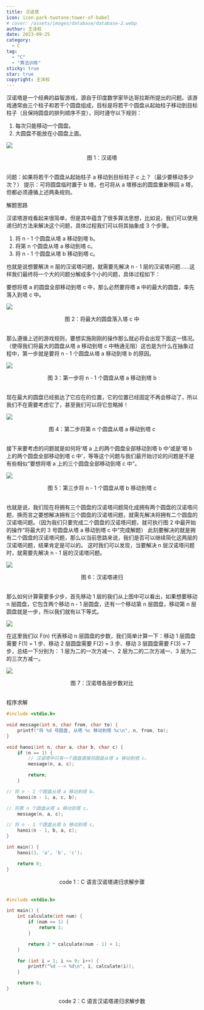 ```yaml
---
title: 汉诺塔
icon: icon-park-twotone:tower-of-babel
# cover: /assets/images/database/database-2.webp
author: 王泽权
date: 2023-09-25
category:
  - C
tag:
  - "C"
  - "算法训练"
sticky: true
star: true
copyright: 王泽权
---
```


汉诺塔是一个经典的益智游戏，源自于印度数学家毕达哥拉斯所提出的问题。该游戏通常由三个柱子和若干个圆盘组成，目标是将若干个圆盘从起始柱子移动到目标柱子（且保持圆盘的排列顺序不变），同时遵守以下规则：

1. 每次只能移动一个圆盘。
2. 大圆盘不能放在小圆盘上面。

![](./image/hanoi.svg)

<center>图 1：汉诺塔</center><br>

问题：如果将若干个圆盘从起始柱子 a 移动到目标柱子 c 上？（最少要移动多少次？）
提示：可将圆盘临时置于 b 塔，也可将从 a 塔移出的圆盘重新移回 a 塔，但都必须遵循上述两条规则。

解题思路

汉诺塔游戏看起来很简单，但是其中蕴含了很多算法思想，比如说，我们可以使用递归的方法来解决这个问题，具体过程我们可以将其抽象成 3 个步骤。

1. 将 n - 1 个圆盘从塔 a 移动到塔 b。
2. 将第 n 个圆盘从塔 a 移动到塔 c。
3. 将 n - 1 个圆盘从塔 b 移动到塔 c。

也就是说想要解决 n 层的汉诺塔问题，就需要先解决 n - 1 层的汉诺塔问题......这样我们最终将一个大的问题分解成多个小的问题，具体过程如下：

要想将塔 a 的圆盘全部移动到塔 c 中，那么必然要将塔 a 中的最大的圆盘，率先落入到塔 c 中。

![](./image/one.svg)

<center>图 2：将最大的圆盘落入塔 c 中</center><br>

那么遵循上述的游戏规则，要想实施刚刚的操作那么就必将会出现下面这一情况。（使得我们将最大的圆盘从塔 a 移动到塔 c 中畅通无阻）这也是为什么在抽象过程中，第一步就是要将 n - 1 个圆盘从塔 a 移动到塔 b 的原因。

![](./image/two.svg)

<center>图 3：第一步将 n - 1 个圆盘从塔 a 移动到塔 b</center><br>

现在最大的圆盘已经抵达了它应在的位置，它的位置已经固定不再会移动了，所以我们不在需要考虑它了，甚至我们可以将它忽略掉！

![](./image/h_two.svg)

<center>图 4：第二步将第 n 个圆盘从塔 a 移动到塔 c</center><br>

接下来要考虑的问题就是如何将‘塔 a 上的两个圆盘全部移动到塔 b 中’或是‘塔 b 上的两个圆盘全部移动到塔 c 中’，等等这个问题与我们最开始讨论的问题是不是有些相似“要想将塔 a 上的三个圆盘全部移动到塔 c 中”。

![](./image/ha_three.svg)

<center>图 5：第三步将 n - 1 个圆盘从塔 b 移动到塔 c</center><br>

也就是说，我们现在将拥有三个圆盘的汉诺塔问题简化成拥有两个圆盘的汉诺塔问题，换而言之要想解决拥有三个圆盘的汉诺塔问题，就需先解决将拥有二个圆盘的汉诺塔问题。（因为我们只要完成二个圆盘的汉诺塔问题，就可执行图 2 中最开始的操作“将最大的 3 号圆盘从塔 a 移动到塔 c 中”完成解题）
此刻要解决的就是拥有二个圆盘的汉诺塔问题，那么以当前思路来说，我们是否可以继续简化这两层的汉诺塔问题，结果肯定是可以的。
这时我们可以发现，当要解决 n 层汉诺塔问题时，就需要先解决 n - 1 层的汉诺塔问题。

![](./image/seven.svg)

<center>图 6：汉诺塔递归</center><br>

那么如何计算需要多少步，首先移动 1 层的我们从上图中可以看出，如果想要移动 n 层圆盘，它包含两个移动 n - 1 层圆盘，还有一个移动第 n 层圆盘，移动第 n 层圆盘就是一步，所以我们就有以下等式。

![](./image/func.svg)

在这里我们以 F(n) 代表移动 n 层圆盘的步数，我们简单计算一下：移动 1 层圆盘需要 F(1) = 1 步、移动 2 层圆盘需要 F(2) = 3 步、移动 3 层圆盘需要 F(3) = 7 步，总结一下分别为： 1 层为二的一次方减一、2 层为二的二次方减一、3 层为二的三次方减一。

![](./image/bar-simple.png)

<center>图 7：汉诺塔各层步数对比</center><br>

程序求解

```c
#include <stdio.h>

void message(int n, char from, char to) {
    printf("将 %d 号圆盘, 从塔 %c 移动到塔 %c\n", n, from, to);
}

void hanoi(int n, char a, char b, char c) {
    if (n == 1) {
        // 汉诺塔中只有一个圆盘直接将圆盘从塔 a 移动到塔 c。
        message(n, a, c);

        return;
    }

// 将 n - 1 个圆盘从塔 a 移动到塔 b。
    hanoi(n - 1, a, c, b);

// 将第 n 个圆盘从塔 a 移动到塔 c。
    message(n, a, c);

// 将 n - 1 个圆盘从塔 b 移动到塔 c。
    hanoi(n - 1, b, a, c);
}

int main() {
    hanoi(3, 'a', 'b', 'c');

    return 0;
}
```

<center>code 1：C 语言汉诺塔递归求解步骤</center><br>

```c
#include <stdio.h>

int main() {
    int calculate(int num) {
        if (num == 1) {
            return 1;
        }

        return 2 * calculate(num - 1) + 1;
    }

    for (int i = 1; i <= 9; i++) {
        printf("%d --> %d\n", i, calculate(i));
    }

    return 0;
}
```

<center>code 2：C 语言汉诺塔递归求解步数</center><br>
